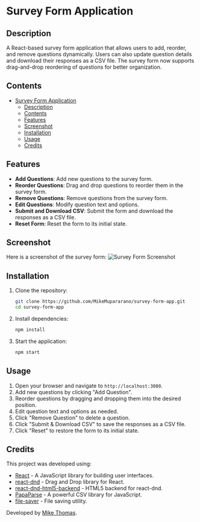 # Survey Form Application

## Description
A React-based survey form application that allows users to add, reorder, and remove questions dynamically. Users can also update question details and download their responses as a CSV file. The survey form now supports drag-and-drop reordering of questions for better organization.

## Contents
- [Survey Form Application](#survey-form-application)
  - [Description](#description)
  - [Contents](#contents)
  - [Features](#features)
  - [Screenshot](#screenshot)
  - [Installation](#installation)
  - [Usage](#usage)
  - [Credits](#credits)

## Features
- **Add Questions**: Add new questions to the survey form.
- **Reorder Questions**: Drag and drop questions to reorder them in the survey form.
- **Remove Questions**: Remove questions from the survey form.
- **Edit Questions**: Modify question text and options.
- **Submit and Download CSV**: Submit the form and download the responses as a CSV file.
- **Reset Form**: Reset the form to its initial state.

## Screenshot
Here is a screenshot of the survey form:
![Survey Form Screenshot](./src/assets/survey-form-screenshot.png)

## Installation
1. Clone the repository:
    ```bash
    git clone https://github.com/MikeMupararano/survey-form-app.git
    cd survey-form-app
    ```
2. Install dependencies:
    ```bash
    npm install
    ```
3. Start the application:
    ```bash
    npm start
    ```

## Usage
1. Open your browser and navigate to `http://localhost:3000`.
2. Add new questions by clicking "Add Question".
3. Reorder questions by dragging and dropping them into the desired position.
4. Edit question text and options as needed.
5. Click "Remove Question" to delete a question.
6. Click "Submit & Download CSV" to save the responses as a CSV file.
7. Click "Reset" to restore the form to its initial state.

## Credits
This project was developed using:
- [React](https://reactjs.org/) - A JavaScript library for building user interfaces.
- [react-dnd](https://react-dnd.github.io/react-dnd/about) - Drag and Drop library for React.
- [react-dnd-html5-backend](https://github.com/react-dnd/react-dnd-html5-backend) - HTML5 backend for react-dnd.
- [PapaParse](https://www.papaparse.com/) - A powerful CSV library for JavaScript.
- [file-saver](https://github.com/eligrey/FileSaver.js) - File saving utility.

Developed by [Mike Thomas](https://github.com/Mikemupararano).

